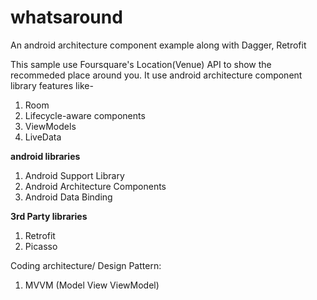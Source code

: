 # whatsaround
An android architecture component example along with Dagger, Retrofit

This sample use Foursquare's Location(Venue) API to show the recommeded place around you. It use android architecture component library features like-
<ol>
<li> Room</li>
<li> Lifecycle-aware components</li>
<li> ViewModels</li>
<li> LiveData</li>
</ol>

<b>android libraries</b>
<ol>
<li>Android Support Library</li>
<li>Android Architecture Components</li>
<li>Android Data Binding</li>
</ol>
<b>3rd Party libraries</b>
  <ol>
<li>Retrofit</li>
<li>Picasso </li>
</ol>
Coding architecture/ Design Pattern:
 <ol>
<li>MVVM (Model View ViewModel)</li>
</ol>
  
